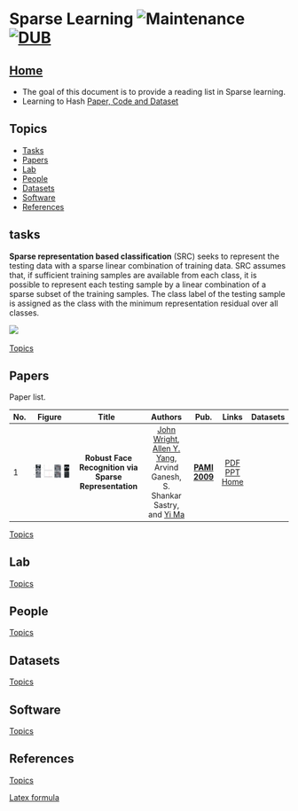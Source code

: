 # Sparse Learning ![Maintenance](https://img.shields.io/maintenance/yes/2017.svg) [![DUB](https://img.shields.io/dub/l/vibe-d.svg)](LICENSE)
## [Home](../../README.md)
- The goal of this document is to provide a reading list in Sparse learning.
- Learning to Hash [Paper, Code and Dataset](https://cs.nju.edu.cn/lwj/L2H.html)


## Topics
- [Tasks](#tasks)
- [Papers](#papers)
- [Lab](#lab)
- [People](#people)
- [Datasets](#datasets)
- [Software](#software)
- [References](#references) 


## tasks
__Sparse representation based classification__ (SRC) seeks to represent the testing data with a sparse linear combination of training data. SRC assumes that, if sufficient training samples are available from each class, it is possible to represent each testing sample by a linear combination of a sparse subset of the training samples. The class label of the testing sample is assigned as the class with the minimum representation residual over all classes. 

![](http://latex.codecogs.com/gif.latex?\\frac{1}{1+sin(x)})

[Topics](#topics)

## Papers
Paper list.

|No.  |Figure   |Title   |Authors  |Pub.  |Links|Datasets|
|-----|:-----:|:-----:|:-----:|:-----:|:---:|:---:|
|1|![Smile](paper_image/Robust_Face_Recognition_via_Sparse_Representation.png)|__Robust Face Recognition via Sparse Representation__|[John Wright](http://www.columbia.edu/~jw2966/), [Allen Y. Yang](https://people.eecs.berkeley.edu/~yang/), Arvind Ganesh, S. Shankar Sastry, and [Yi Ma](http://yima.csl.illinois.edu/)|__[PAMI 2009](http://ieeexplore.ieee.org/xpl/RecentIssue.jsp?punumber=34)__|[PDF](http://www.columbia.edu/~jw2966/papers/WYGSM09-PAMI.pdf) <br/> [PPT](http://www.cmlab.csie.ntu.edu.tw/~known/known200611/slides/%5B200810%5DRobust%20Face%20Recognition%20via%20Sparse%20Representation-zz.pdf) <br/> [Home](http://perception.csl.illinois.edu/recognition/Home.html)| |

[Topics](#topics)

## Lab



[Topics](#topics)

## People

[Topics](#topics)

## Datasets


[Topics](#topics)

## Software

[Topics](#topics)

## References

[Topics](#topics)

[Latex formula](http://latex.codecogs.com/)

